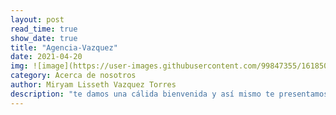 ```yaml
---
layout: post
read_time: true
show_date: true
title: "Agencia-Vazquez"
date: 2021-04-20
img: ![image](https://user-images.githubusercontent.com/99847355/161850197-821308f9-8b01-4eef-bdd9-3b1850678858.png)
category: Acerca de nosotros
author: Miryam Lisseth Vazquez Torres 
description: "te damos una cálida bienvenida y así mismo te presentamos nuestras ofertas a considerar."
---
```


